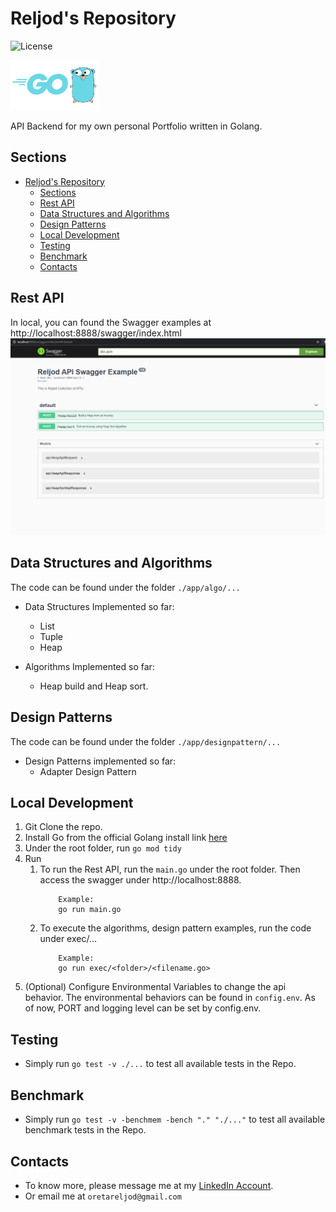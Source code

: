 # Reljod's Repository
![License](https://img.shields.io/badge/License-Apache%202-brightgreen)

<img height="80" src="assets/docs/golang_icon.png" alt="Golang Icon"/>

API Backend for my own personal Portfolio written in Golang.


## Sections
- [Reljod's Repository](#reljods-repository)
  - [Sections](#sections)
  - [Rest API](#rest-api)
  - [Data Structures and Algorithms](#data-structures-and-algorithms)
  - [Design Patterns](#design-patterns)
  - [Local Development](#local-development)
  - [Testing](#testing)
  - [Benchmark](#benchmark)
  - [Contacts](#contacts)


## Rest API
In local, you can found the Swagger examples at http://localhost:8888/swagger/index.html
![Swagger Example](assets/docs/swaggerexample.png)

## Data Structures and Algorithms
The code can be found under the folder ```./app/algo/...```
- Data Structures Implemented so far:
  - List
  - Tuple
  - Heap

- Algorithms Implemented so far:
  - Heap build and Heap sort.

## Design Patterns
The code can be found under the folder ```./app/designpattern/...```
- Design Patterns implemented so far:
  - Adapter Design Pattern

## Local Development
1. Git Clone the repo.
2. Install Go from the official Golang install link [here](https://golang.org/doc/install)
3. Under the root folder, run ```go mod tidy```
4. Run
   1. To run the Rest API, run the ```main.go``` under the root folder. Then access the swagger under http://localhost:8888.
        ```
            Example:
            go run main.go
        ```
   2. To execute the algorithms, design pattern examples, run the code under exec/...
        ```
            Example:
            go run exec/<folder>/<filename.go>
        ```
5. (Optional) Configure Environmental Variables to change the api behavior. The environmental behaviors can be found in ```config.env```. As of now, PORT and logging level can be set by config.env.

## Testing
- Simply run ```go test -v ./...``` to test all available tests in the Repo.


## Benchmark
- Simply run ```go test -v -benchmem -bench "." "./..."``` to test all available benchmark tests in the Repo.

## Contacts
- To know more, please message me at my [LinkedIn Account](https://www.linkedin.com/in/reljodoreta/).
- Or email me at ```oretareljod@gmail.com```